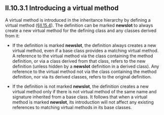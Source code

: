 ## II.10.3.1 Introducing a virtual method

A virtual method is introduced in the inheritance hierarchy by defining a virtual method (§[II.15.4](ii.15.4-defining-methods.md)). The definition can be marked **newslot** to always create a new virtual method for the defining class and any classes derived from it:

 * If the definition is marked **newslot**, the definition always creates a new virtual method, even if a base class provides a matching virtual method. A reference to the virtual method via the class containing the method definition, or via a class derived from that class, refers to the new definition (unless hidden by a **newslot** definition in a derived class). Any reference to the virtual method not via the class containing the method definition, nor via its derived classes, refers to the original definition.

 * If the definition is not marked **newslot**, the definition creates a new virtual method only if there is not virtual method of the same name and signature inherited from a base class. It follows that when a virtual method is marked **newslot**, its introduction will not affect any existing references to matching virtual methods in its base classes.
